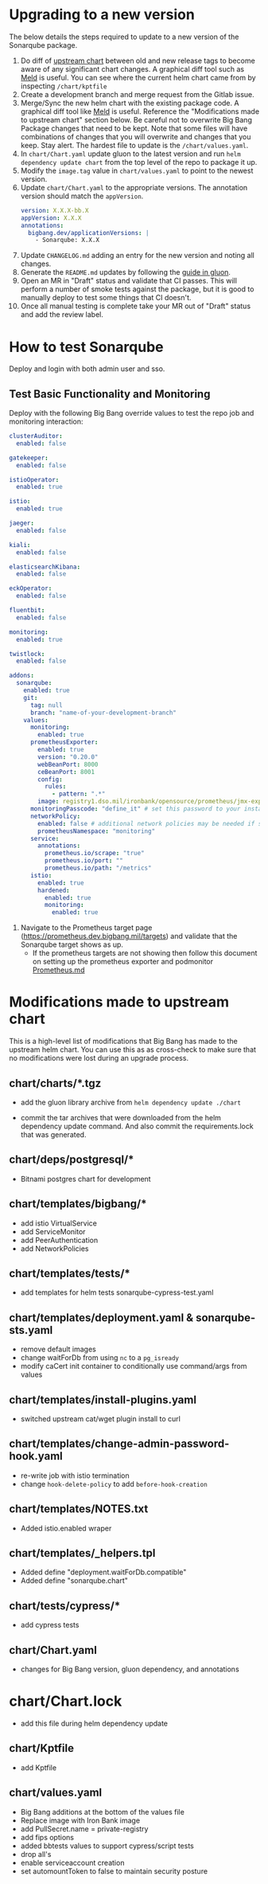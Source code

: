 # Upgrading to a new version

The below details the steps required to update to a new version of the Sonarqube package.

1. Do diff of [upstream chart](https://github.com/SonarSource/helm-chart-sonarqube/tree/master/charts/sonarqube-lts) between old and new release tags to become aware of any significant chart changes. A graphical diff tool such as [Meld](https://meldmerge.org/) is useful. You can see where the current helm chart came from by inspecting ```/chart/kptfile```
1. Create a development branch and merge request from the Gitlab issue.
1. Merge/Sync the new helm chart with the existing package code. A graphical diff tool like [Meld](https://meldmerge.org/) is useful. Reference the "Modifications made to upstream chart" section below. Be careful not to overwrite Big Bang Package changes that need to be kept. Note that some files will have combinations of changes that you will overwrite and changes that you keep. Stay alert. The hardest file to update is the ```/chart/values.yaml```.
1. In `chart/Chart.yaml` update gluon to the latest version and run `helm dependency update chart` from the top level of the repo to package it up.
1. Modify the `image.tag` value in `chart/values.yaml` to point to the newest version.
1. Update `chart/Chart.yaml` to the appropriate versions. The annotation version should match the ```appVersion```.
    ```yaml
    version: X.X.X-bb.X
    appVersion: X.X.X
    annotations:
      bigbang.dev/applicationVersions: |
        - Sonarqube: X.X.X
    ```
1. Update `CHANGELOG.md` adding an entry for the new version and noting all changes.
1. Generate the `README.md` updates by following the [guide in gluon](https://repo1.dso.mil/platform-one/big-bang/apps/library-charts/gluon/-/blob/master/docs/bb-package-readme.md).
1. Open an MR in "Draft" status and validate that CI passes. This will perform a number of smoke tests against the package, but it is good to manually deploy to test some things that CI doesn't.
1. Once all manual testing is complete take your MR out of "Draft" status and add the review label.

# How to test Sonarqube

Deploy and login with both admin user and sso.

## Test Basic Functionality and Monitoring

Deploy with the following Big Bang override values to test the repo job and monitoring interaction:

```yaml
clusterAuditor:
  enabled: false

gatekeeper:
  enabled: false

istioOperator:
  enabled: true

istio:
  enabled: true

jaeger:
  enabled: false

kiali:
  enabled: false

elasticsearchKibana:
  enabled: false

eckOperator:
  enabled: false

fluentbit:
  enabled: false

monitoring:
  enabled: true

twistlock:
  enabled: false

addons:
  sonarqube:
    enabled: true
    git:
      tag: null
      branch: "name-of-your-development-branch"
    values:  
      monitoring:
        enabled: true
      prometheusExporter:
        enabled: true
        version: "0.20.0"
        webBeanPort: 8000
        ceBeanPort: 8001
        config:
          rules:
            - pattern: ".*"
        image: registry1.dso.mil/ironbank/opensource/prometheus/jmx-exporter:0.20.0    
      monitoringPasscode: "define_it" # set this password to your instance admin password used for the UI
      networkPolicy:
        enabled: false # additional network policies may be needed if set to "true"
        prometheusNamespace: "monitoring"
      service:
        annotations:
          prometheus.io/scrape: "true"
          prometheus.io/port: ""
          prometheus.io/path: "/metrics"  
      istio:
        enabled: true
        hardened:
          enabled: true
          monitoring:
            enabled: true 
```

1. Navigate to the Prometheus target page (https://prometheus.dev.bigbang.mil/targets) and validate that the Sonarqube target shows as up. 
   - If the prometheus targets are not showing then follow this document on setting up the prometheus exporter and podmonitor [Prometheus.md](Prometheus.md)

# Modifications made to upstream chart
This is a high-level list of modifications that Big Bang has made to the upstream helm chart. You can use this as as cross-check to make sure that no modifications were lost during an upgrade process.

##  chart/charts/*.tgz
- add the gluon library archive from ```helm dependency update ./chart```

- commit the tar archives that were downloaded from the helm dependency update command. And also commit the requirements.lock that was generated.

## chart/deps/postgresql/*
- Bitnami postgres chart for development

## chart/templates/bigbang/*
- add istio VirtualService
- add ServiceMonitor
- add PeerAuthentication
- add NetworkPolicies

## chart/templates/tests/*
- add templates for helm tests sonarqube-cypress-test.yaml

## chart/templates/deployment.yaml & sonarqube-sts.yaml
- remove default images
- change waitForDb from using `nc` to a `pg_isready`
- modify caCert init container to conditionally use command/args from values

## chart/templates/install-plugins.yaml
- switched upstream cat/wget plugin install to curl

## chart/templates/change-admin-password-hook.yaml
- re-write job with istio termination
- change `hook-delete-policy` to add `before-hook-creation`

## chart/templates/NOTES.txt
- Added istio.enabled wraper

## chart/templates/_helpers.tpl
- Added define "deployment.waitForDb.compatible"
- Added define "sonarqube.chart"

## chart/tests/cypress/*
- add cypress tests

## chart/Chart.yaml
- changes for Big Bang version, gluon dependency, and annotations

# chart/Chart.lock
- add this file during helm dependency update

## chart/Kptfile
- add Kptfile

## chart/values.yaml
- Big Bang additions at the bottom of the values file
- Replace image with Iron Bank image
- add PullSecret.name = private-registry
- add fips options
- added bbtests values to support cypress/script tests
- drop all's
- enable serviceaccount creation
- set automountToken to false to maintain security posture